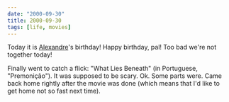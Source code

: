 ```yaml
---
date: "2000-09-30"
title: 2000-09-30
tags: [life, movies]
---
```

Today it is [Alexandre](http://www.ime.usp.br/~lymber/)'s birthday!
Happy birthday, pal! Too bad we're not together today!

Finally went to catch a flick: "What Lies Beneath" (in Portuguese,
"Premonição"). It was supposed to be scary. Ok. Some parts were.
Came back home rightly after the movie was done (which means that
I'd like to get home not so fast next time).
